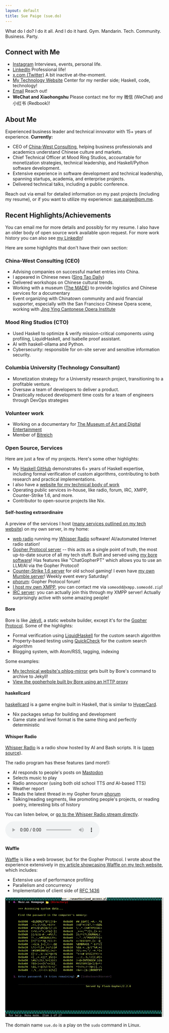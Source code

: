 ```yaml
---
layout: default
title: Sue Paige (sue.do)
---
```


What do I do? I do it all. And I do it hard. Gym. Mandarin. Tech. Community. Business. Party.

## Connect with Me

- [Instagram](https://www.instagram.com/gildedpaige/) Interviews, events, personal life.
- [LinkedIn](https://www.linkedin.com/in/someodd/) Professional life!
- [x.com (Twitter)](https://x.com/sue_do_paige) A bit inactive at-the-moment.
- [My Technology Website](https://www.someodd.zip) Center for my nerdier side; Haskell, code, technology!
- [Email](mailto:sue.paige@pm.me) Reach out!
- **WeChat and Xiaohongshu** Please contact me for my 微信 (WeChat) and 小红书 (Redbook)!

## About Me

Experienced business leader and technical innovator with 15+ years of experience. **Currently:**

- CEO of [China-West Consulting](https://chinawest.consulting), helping business professionals and academics understand Chinese culture and markets.
- Chief Technical Officer at Mood Ring Studios, accountable for monetization strategies, technical leadership, and Haskell/Python software development.
- Extensive experience in software development and technical leadership, spanning startups, academia, and enterprise projects.
- Delivered technical talks, including a public conference.

Reach out via email for detailed information on my past projects (including my resume), or if you want to utilize my experience: [sue.paige@pm.me](mailto:sue.paige@pm.me).

## Recent Highlights/Achievements

You can email me for more details and possibly for my resume. I also have an older body of open source work available upon request. For more work history you can also see [my LinkedIn](https://linkedin/in/someodd/)!

Here are some highlights that don't have their own section:

### China-West Consulting (CEO)

- Advising companies on successful market entries into China.
- I appeared in Chinese news ([Sing Tao Daily](https://www.singtaousa.com/))
- Delivered workshops on Chinese cultural trends.
- Working with a museum ([The MADE](https://themade.org/)) to provide logistics and Chinese services for a documentary
- Event organizing with Chinatown community and avid financial supporter, especially with the San Francisco Chinese Opera scene, working with [Jing Ying Cantonese Opera Institute](https://www.jingyingcantoneseopera.org/)

### Mood Ring Studios (CTO)

- Used Haskell to optimize & verify mission-critical components using profiling, LiquidHaskell, and Isabelle proof assistant.
- AI with haskell-ollama and Python.
- Cybersecurity: responsible for on-site server and sensitive information security.

### Columbia University (Technology Consultant)

- Monetization strategy for a University research project, transitioning to a profitable venture.
- Oversaw a team of developers to deliver a product.
- Drastically reduced development time costs for a team of engineers through DevOps strategies

### Volunteer work

- Working on a documentary for [The Museum of Art and Digital Entertainment](https://themade.org)
- Member of [Bitreich](https://bitreich.org)

### Open Source, Services

Here are just a few of my projects. Here's some other highlights:

- My [Haskell GitHub](https://github.com/someodd) demonstrates 6+ years of Haskell expertise, including formal verification of custom algorithms, contributing to both research and practical implementations.
- I also have a [website for my technical body of work](https://www.someodd.zip)
- Operating public services in-house, like radio, forum, IRC, XMPP, Counter-Strike 1.6, and more.
- Contributor to open-source projects like Nix.

#### Self-hosting extraordinaire

A preview of the services I host ([many services outlined on my tech website](https://someodd.zip)) on my own server, in my home:

* [web radio](https://radio.someodd.zip/) running my [Whisper Radio](https://github.com/someodd/whisper-radio/) software! AI/automated Internet radio station!
* [Gopher Protocol server](https://codemadness.org/gopherproxy/?q=gopher.someodd.zip/) -- this acts as a single point of truth, the most up-to-date source of all my tech stuff. Built and served using [my bore software](https://github.com/someodd/bore)! Has features like "ChatGopherPT" which allows you to use an LLM/AI via the Gopher Protocol!
* [Counter-Strike 1.6 server](https://codemadness.org/gopherproxy/?q=gopher.someodd.zip/0/services/counter-strike.md) for old school gaming! I even have [my own Mumble server](https://codemadness.org/gopherproxy/?q=gopher.someodd.zip/0/services/mumble.md)! Weekly event every Saturday!
* [phorum](https://codemadness.org/gopherproxy/?q=gopher.someodd.zip/1/phorum): Gopher Protocol forum!
* [I host my own XMPP](https://codemadness.org/gopherproxy/?q=gopher.someodd.zip/0/services/xmpp.md), you can contact me via `someodd@xmpp.someodd.zip`!
* [IRC server](https://codemadness.org/gopherproxy/?q=gopher.someodd.zip/0/services/irc.md): you can actually join this through my XMPP server! Actually surprisingly active with some amazing people!

#### Bore

Bore is like [Jekyll](https://jekyllrb.com/), a static website builder, except it's for the [Gopher Protocol](https://en.wikipedia.org/wiki/Gopher_(protocol)). Some of the highlights:

* Formal verification using [LiquidHaskell](https://ucsd-progsys.github.io/liquidhaskell/) for the custom search algorithm
* Property-based testing using [QuickCheck](https://en.wikipedia.org/wiki/QuickCheck) for the custom search algorithm
* Blogging system, with Atom/RSS, tagging, indexing

Some examples:

  * [My technical website's phlog-mirror](https://www.someodd.zip/phlog-mirror/) gets built by Bore's command to archive to Jekyll!
  * [View the gopherhole built by Bore using an HTTP proxy](https://codemadness.org/gopherproxy/?q=gopher.someodd.zip%2F)

#### haskellcard

[haskellcard](https://github.com/someodd/haskellcard) is a game engine built in Haskell, that is similar to [HyperCard](https://en.wikipedia.org/wiki/HyperCard).

  * Nix packages setup for building and development
  * Game state and level format is the same thing and perfectly deterministic

#### Whisper Radio

[Whisper Radio](https://radio.someodd.zip/stream) is a radio show hosted by AI and Bash scripts. It is ([open source](https://github.com/someodd/whisper-radio)).

The radio program has these features (and more!):

* AI responds to people's posts on [Mastodon](https://mastodon.org)
* Selects music to play
* Radio announcer (using both old school TTS *and* AI-based TTS)
* Weather report
* Reads the latest thread in my Gopher forum [phorum](https://codemadness.org/gopherproxy/?q=gopher.someodd.zip%2F1%2Fphorum)
* Talking/reading segments, like promoting people's projects, or reading poetry, interesting bits of history

You can listen below, or [go to the Whisper Radio stream directly](https://radio.someodd.zip).

<audio controls>
    <source src="https://radio.someodd.zip/stream" type="audio/mpeg">
    Your browser does not support the audio element.
</audio>

#### Waffle

[Waffle](https://github.com/someodd/waffle) is like a web browser, but for the Gopher Protocol. I wrote about the experience extensively in [my article showcasing Waffle on my tech website](https://www.someodd.zip/showcase/waffle/), which includes:

* Extensive use of performance profiling
* Parallelism and concurrency
* Implementation of client side of [RFC 1436](https://www.rfc-editor.org/rfc/rfc1436)

![Waffle](/assets/portfolio/waffle-playing-hacking-game.gif)

The domain name `sue.do` is a play on the `sudo` command in Linux.
